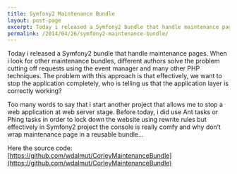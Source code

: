 ```yaml
---
title: Symfony2 Maintenance Bundle
layout: post-page
excerpt: Today i released a Symfony2 bundle that handle maintenance pages. When i look for other maintenance bundles, different authors solve the problem cutting off requests using the event manager and many other PHP techniques. The problem with this approach is that effectively, we want to stop the application completely, who is telling us that the application layer is correctly working?
permalink: /2014/04/26/symfony2-maintenance-bundle/
---
```

Today i released a Symfony2 bundle that handle maintenance pages. When i look for other maintenance bundles, different authors solve the problem cutting off requests using the event manager and many other PHP techniques. The problem with this approach is that effectively, we want to stop the application completely, who is telling us that the application layer is correctly working?

Too many words to say that i start another project that allows me to stop a web application at web server stage. Before today, i did use Ant tasks or Phing tasks in order to lock down the website using rewrite rules but effectively in Symfony2 project the console is really comfy and why don’t wrap maintenance page in a reusable bundle…

Here the source code: [https://github.com/wdalmut/CorleyMaintenanceBundle](https://github.com/wdalmut/CorleyMaintenanceBundle)


